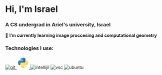 <h1 align="left">Hi, I'm Israel</h1>
<h3 align="left">A CS undergrad in Ariel's university, Israel</h3>

🌱 **I’m currently learning image proccesing and computational geometry**


<h3 align="left">Technologies I use:</h3>
<p align="left"> <a href="https://git-scm.com/" target="_blank" rel="noreferrer"> <img src="https://www.vectorlogo.zone/logos/git-scm/git-scm-icon.svg" alt="git" width="40" height="40"/> </a> <a href="https://www.python.org" target="_blank" rel="noreferrer"> <img src="https://raw.githubusercontent.com/devicons/devicon/master/icons/python/python-original.svg" alt="python" width="40" height="40"/> </a>
<img src="https://upload.wikimedia.org/wikipedia/commons/9/9c/IntelliJ_IDEA_Icon.svg" alt="intellijil" width="40" height="40"/> </a> <img src="https://upload.wikimedia.org/wikipedia/commons/9/9a/Visual_Studio_Code_1.35_icon.svg" alt="vsc" width="40" height="40"/> </a> <img src="https://upload.wikimedia.org/wikipedia/commons/a/ab/Logo-ubuntu_cof-orange-hex.svg" alt="ubuntu" width="40" height="40"/> </a> </p>
